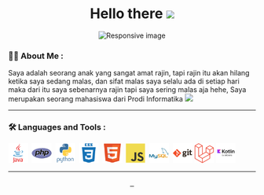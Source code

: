 




<h1 align="center">
  Hello there
  <img src="https://media.giphy.com/media/hvRJCLFzcasrR4ia7z/giphy.gif" width="30px"/>
</h1>

<div align="center">
  <img src="https://media2.giphy.com/media/v1.Y2lkPTc5MGI3NjExYXkwcHU5cDJycGlydDl5YWg1ZmQyemc5ZHFjeWNxYm5lbTlpYjg0NCZlcD12MV9pbnRlcm5hbF9naWZfYnlfaWQmY3Q9Zw/Mxsc4ZpZBEBdm/200.webp" class="img-fluid" alt="Responsive image">
</div>


### :woman_technologist: About Me :

Saya adalah seorang anak yang sangat amat rajin, tapi rajin itu akan hilang ketika saya sedang malas, dan sifat malas saya selalu ada di setiap hari maka dari itu saya sebenarnya rajin tapi saya sering malas aja hehe, Saya merupakan seorang mahasiswa dari Prodi Informatika <img src="https://media.giphy.com/media/WUlplcMpOCEmTGBtBW/giphy.gif" width="30">


<hr>

### :hammer_and_wrench: Languages and Tools :
<div>
  <img src="https://github.com/devicons/devicon/blob/master/icons/java/java-original-wordmark.svg" title="Java" alt="Java" width="40">&nbsp;
  <img src="https://github.com/devicons/devicon/blob/master/icons/php/php-original.svg" title="Java" alt="Java" width="40">&nbsp; 
  <img src="https://github.com/devicons/devicon/blob/master/icons/python/python-original-wordmark.svg" title="Java" alt="Java" width="40">&nbsp; 
  <img src="https://github.com/devicons/devicon/blob/master/icons/css3/css3-plain-wordmark.svg"  title="CSS3" alt="CSS" width="40" height="40"/>&nbsp;
  <img src="https://github.com/devicons/devicon/blob/master/icons/html5/html5-original.svg" title="HTML5" alt="HTML" width="40" height="40"/>&nbsp;
  <img src="https://github.com/devicons/devicon/blob/master/icons/javascript/javascript-original.svg" title="JavaScript" alt="JavaScript" width="40" height="40"/>&nbsp;
  <img src="https://github.com/devicons/devicon/blob/master/icons/mysql/mysql-original-wordmark.svg" title="MySQL"  alt="MySQL" width="40" height="40"/>&nbsp;
  <img src="https://github.com/devicons/devicon/blob/master/icons/git/git-original-wordmark.svg" title="Git" **alt="Git" width="40" height="40"/>
  <img src="https://github.com/devicons/devicon/blob/master/icons/laravel/laravel-original.svg" title="Git" **alt="Git" width="40" height="40"/>
  <img src="https://github.com/devicons/devicon/blob/master/icons/kotlin/kotlin-original-wordmark.svg" title="Git" **alt="Git" width="40" height="40"/>
</div>

<hr>
<div id="badges" align="center">
  <a href="https://www.instagram.com/dzikraa_24">
    <img src="https://img.shields.io/badge/Instagram-magenta?style=for-the-badge&logo=instagram&logoColor=white" alt=""/>
  </a>
  <a href="mailto:m.daffa342@gmail.com">
    <img src="https://img.shields.io/badge/Email-red?style=for-the-badge&logo=gmail&logoColor=white" alt=""/>
  </a>
  <a href="your-twitter-URL">
    <img src="https://img.shields.io/badge/LinkedIn-blue?style=for-the-badge&logo=LinkedIn&logoColor=white" alt=""/>
  </a>
</div>
<!--
**ItzmeLYNLEN/ItzmeLYNLEN** is a ✨ _special_ ✨ repository because its `README.md` (this file) appears on your GitHub profile.

Here are some ideas to get you started:

- 🔭 I’m currently working on ...
- 🌱 I’m currently learning ...
- 👯 I’m looking to collaborate on ...
- 🤔 I’m looking for help with ...
- 💬 Ask me about ...
- 📫 How to reach me: ...
- 😄 Pronouns: ...
- ⚡ Fun fact: ...
-->
